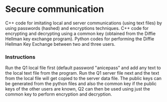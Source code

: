 # Secure communication
C++ code for imitating local and server communications (using text files) by using passwords (hashed) and encryptions techniques. 
C++ code for encrypting and decrypting using a common key (obtained from the Diffie Hellman key exchange program).
Python codes for performing the Diffie Hellman Key Exchange between two and three users.

### Instructions
Run the Q1 local file first (default password "anicepass" and add any text to the local text file from the program. Run the Q1 server file next and the text from the local file will get copied to the server data file. 
The public keys can be generated from the python files and also the common key if the public keys of the other users are known, Q2 can then be used using just the common key to perform encryption and decryption.
